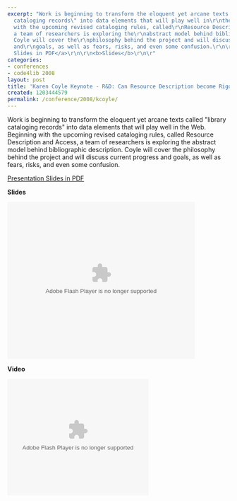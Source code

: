 ```yaml
---
excerpt: "Work is beginning to transform the eloquent yet arcane texts called\r\n\"library
  cataloging records\" into data elements that will play well in\r\nthe Web. Beginning
  with the upcoming revised cataloging rules, called\r\nResource Description and Access,
  a team of researchers is exploring the\r\nabstract model behind bibliographic description.
  Coyle will cover the\r\nphilosophy behind the project and will discuss current progress
  and\r\ngoals, as well as fears, risks, and even some confusion.\r\n\r\n<a href=\"http://www.kcoyle.net/code4lib2008_w_text.pdf\">Presentation
  Slides in PDF</a>\r\n\r\n<b>Slides</b>\r\n\r"
categories:
- conferences
- code4lib 2008
layout: post
title: 'Karen Coyle Keynote - R&D: Can Resource Description become Rigorous Data?'
created: 1203444579
permalink: /conference/2008/kcoyle/
---
```

Work is beginning to transform the eloquent yet arcane texts called
"library cataloging records" into data elements that will play well in
the Web. Beginning with the upcoming revised cataloging rules, called
Resource Description and Access, a team of researchers is exploring the
abstract model behind bibliographic description. Coyle will cover the
philosophy behind the project and will discuss current progress and
goals, as well as fears, risks, and even some confusion.

<a href="http://www.kcoyle.net/code4lib2008_w_text.pdf">Presentation Slides in PDF</a>

<b>Slides</b>

<div style="width:425px;text-align:left" id="__ss_313960"><object style="margin:0px" width="425" height="355"><param name="movie" value="http://static.slideshare.net/swf/ssplayer2.swf?doc=karen-coyle-keynote-rd-can-resource-description-become-rigorous-data-1205950285189845-2"/><param name="allowFullScreen" value="true"/><param name="allowScriptAccess" value="always"/><embed src="http://static.slideshare.net/swf/ssplayer2.swf?doc=karen-coyle-keynote-rd-can-resource-description-become-rigorous-data-1205950285189845-2" type="application/x-shockwave-flash" allowscriptaccess="always" allowfullscreen="true" width="425" height="355"></embed></object></div>

<b>Video</b>

<object type="application/x-shockwave-flash" width="320" height="263" id="FlowPlayer" data="http://www.archive.org/flv/FlowPlayerWhite.swf">   <param name="movie" value="http://www.archive.org/flv/FlowPlayerWhite.swf"/>   <param name="scale" value="noScale"/>   <param name="wmode" value="transparent"/>   <param name="allowScriptAccess" value="sameDomain"/>   <param name="quality" value="high"/>   <param name="flashvars" value="config={     loop: false,     autoPlay:false,     autoBuffering:false,     initialScale: 'fit',     videoFile: 'http://www.archive.org/download/code4lib.conf.2008.keynote.Coyle.CanResourceDescriptionBecomeRigorousData/code4lib08_200_resourcedescription_coyle.flv',   }"/> </object> 
